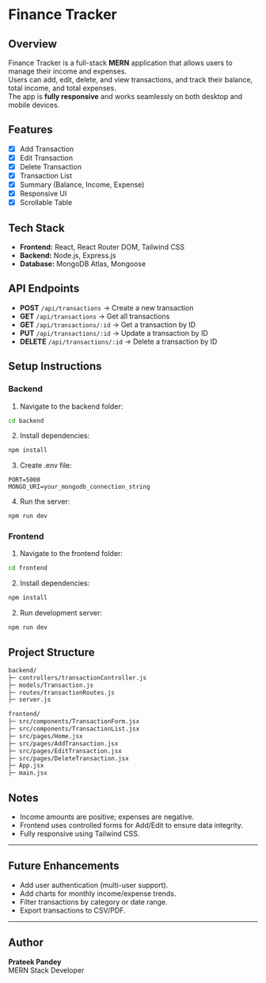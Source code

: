 # Finance Tracker

## Overview
Finance Tracker is a full-stack **MERN** application that allows users to manage their income and expenses.  
Users can add, edit, delete, and view transactions, and track their balance, total income, and total expenses.  
The app is **fully responsive** and works seamlessly on both desktop and mobile devices.

## Features
- [x] Add Transaction
- [x] Edit Transaction
- [x] Delete Transaction
- [x] Transaction List
- [x] Summary (Balance, Income, Expense) 
- [x] Responsive UI
- [x] Scrollable Table

## Tech Stack
- **Frontend:** React, React Router DOM, Tailwind CSS  
- **Backend:** Node.js, Express.js  
- **Database:** MongoDB Atlas, Mongoose  


## API Endpoints

- **POST** `/api/transactions` → Create a new transaction  
- **GET** `/api/transactions` → Get all transactions  
- **GET** `/api/transactions/:id` → Get a transaction by ID  
- **PUT** `/api/transactions/:id` → Update a transaction by ID  
- **DELETE** `/api/transactions/:id` → Delete a transaction by ID  

## Setup Instructions

### Backend

1. Navigate to the backend folder:


```bash
cd backend
```
2. Install dependencies:


```bash
npm install
```
3. Create .env file:


```env
PORT=5000
MONGO_URI=your_mongodb_connection_string
```
4. Run the server:
```bash
npm run dev
```

### Frontend

1. Navigate to the frontend folder:


```bash
cd frontend
```
2. Install dependencies:


```bash
npm install
```
2. Run development server:


```bash
npm run dev
```

## Project Structure

```bash
backend/
├─ controllers/transactionController.js
├─ models/Transaction.js
├─ routes/transactionRoutes.js
├─ server.js

frontend/
├─ src/components/TransactionForm.jsx
├─ src/components/TransactionList.jsx
├─ src/pages/Home.jsx
├─ src/pages/AddTransaction.jsx
├─ src/pages/EditTransaction.jsx
├─ src/pages/DeleteTransaction.jsx
├─ App.jsx
├─ main.jsx
```
## Notes

- Income amounts are positive; expenses are negative.  
- Frontend uses controlled forms for Add/Edit to ensure data integrity.  
- Fully responsive using Tailwind CSS.  

---

## Future Enhancements

- Add user authentication (multi-user support).  
- Add charts for monthly income/expense trends.  
- Filter transactions by category or date range.  
- Export transactions to CSV/PDF.  

---

## Author

**Prateek Pandey**  
MERN Stack Developer  